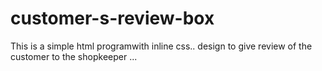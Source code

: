 # customer-s-review-box
This is a simple html programwith inline css.. design to give review of the customer to the shopkeeper ...

